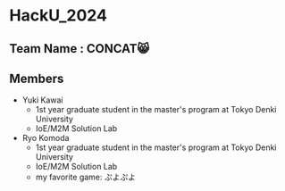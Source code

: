 # HackU_2024
## Team Name : CONCAT<font style="vertical-align: inherit;"><font style="vertical-align: inherit;">😸</font></font>
## Members
- Yuki Kawai
    - 1st year graduate student in the master's program at Tokyo Denki University
    - IoE/M2M Solution Lab
- Ryo Komoda
    - 1st year graduate student in the master's program at Tokyo Denki University
    - IoE/M2M Solution Lab
    - my favorite game: ぷよぷよ
